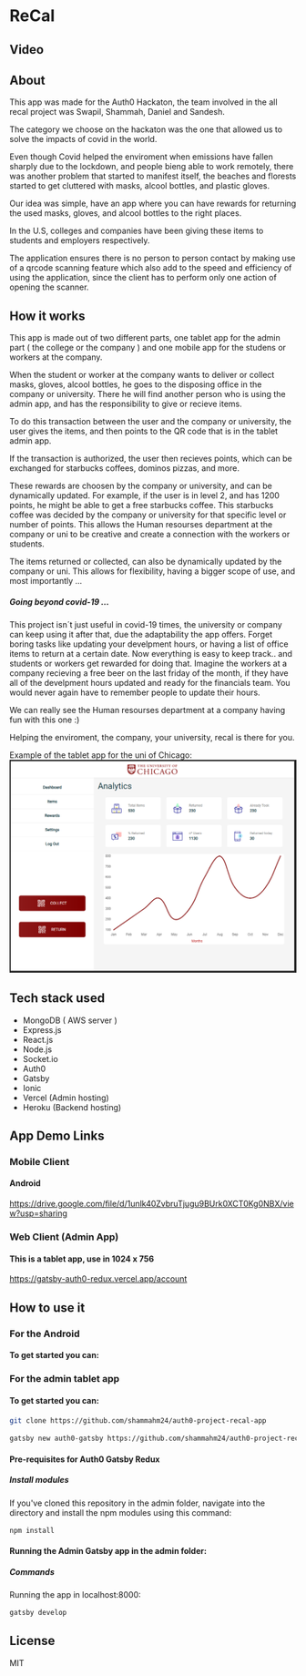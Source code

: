 # ReCal

## Video

## About

This app was made for the Auth0 Hackaton, the team involved in the all recal project was Swapil, Shammah, Daniel and Sandesh.

The category we choose on the hackaton was the one that allowed us to solve the impacts of covid in the world. 

Even though Covid helped the enviroment when emissions have fallen sharply due to the lockdown, and people bieng able to work remotely,
there was another problem that started to manifest itself, the beaches and florests started to get cluttered with masks, alcool bottles,
and plastic gloves.

Our idea was simple, have an app where you can have rewards for returning the used masks, gloves, and alcool bottles to the right places.

In the U.S, colleges and companies have been giving these items to students and employers respectively.

The application ensures there is no person to person contact by making use of a qrcode scanning feature which also add to the speed and efficiency of using the application, since the client has to perform only one action of opening the scanner.

## How it works

This app is made out of two different parts, one tablet app for the admin part ( the college or the company ) and one mobile app for the
studens or workers at the company.

When the student or worker at the company wants to deliver or collect masks, gloves, alcool bottles, he goes to the disposing office in the company or university.
There he will find another person who is using the admin app, and has the responsibility to give or recieve items.

To do this transaction between the user and the company or university, the user gives the items, and then points to the QR code that is in the tablet admin app.

If the transaction is authorized, the user then recieves points, which can be exchanged for starbucks coffees, dominos pizzas, and more.

These rewards are choosen by the company or university, and can be dynamically updated. For example, if the user is in level 2, and has 1200 points, he might be able to get a free starbucks coffee. This starbucks coffee was decided by the company or university for that specific level or number of points. This allows the Human resourses department at the company or uni to be creative and create a connection with the workers or students.

The items returned or collected, can also be dynamically updated by the company or uni. This allows for flexibility, having a bigger scope of use, and most importantly ...

##### Going beyond covid-19 ...

This project isn´t just useful in covid-19 times, the university or company can keep using it after that, due the adaptability the app offers. Forget boring tasks like updating your develpment hours, or having a list of office items to return at a certain date. Now everything is easy to keep track.. and students or workers get rewarded for doing that. Imagine the workers at a company recieving a free beer on the last friday of the month, if they have all of the develpment hours updated and ready for the financials team. You would never again have to remember people to update their hours.

We can really see the Human resourses department at a company having fun with this one :)

Helping the enviroment, the company, your university, recal is there for you.



Example of the tablet app for the uni of Chicago:
![alt text](https://github.com/danijorgesantos/gatsby-auth0-redux/blob/master/readme.PNG?raw=true)


## Tech stack used
<ul>
  <li>MongoDB ( AWS server )</li>
  <li>Express.js</li>
  <li>React.js</li>
  <li>Node.js</li>
  <li>Socket.io</li>
  <li>Auth0</li>
  <li>Gatsby</li>
  <li>Ionic</li>
  <li>Vercel (Admin hosting)</li>
  <li>Heroku (Backend hosting)</li>
  
</ul>

## App Demo Links
### Mobile Client
#### Android
https://drive.google.com/file/d/1unlk40ZvbruTjugu9BUrk0XCT0Kg0NBX/view?usp=sharing

### Web Client (Admin App) 
#### This is a tablet app, use in 1024 x 756 
https://gatsby-auth0-redux.vercel.app/account



## How to use it

### For the Android

#### To get started you can:

### For the admin tablet app

#### To get started you can:

```bash
git clone https://github.com/shammahm24/auth0-project-recal-app
```

```bash
gatsby new auth0-gatsby https://github.com/shammahm24/auth0-project-recal-app/admin
```

#### Pre-requisites for Auth0 Gatsby Redux

##### Install modules

If you've cloned this repository in the admin folder, navigate into the directory and install the npm modules using this command:

```bash
npm install
```

#### Running the Admin Gatsby app in the admin folder:

##### Commands

Running the app in localhost:8000:

```bash
gatsby develop
```


## License
MIT

